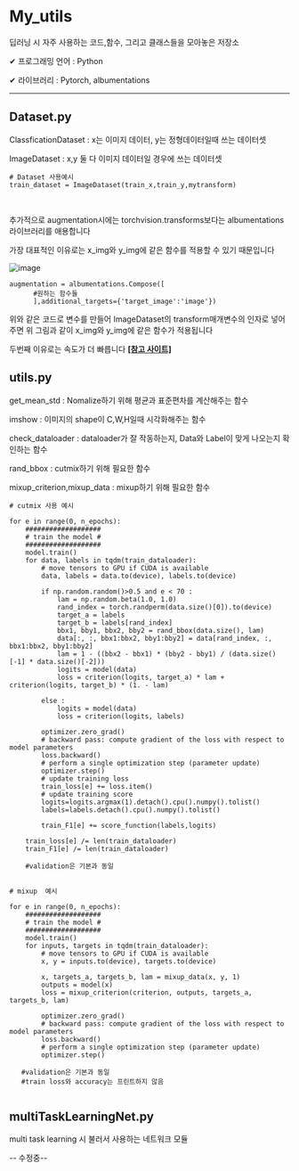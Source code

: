 # My_utils
딥러닝 시 자주 사용하는 코드,함수, 그리고 클래스들을 모아놓은 저장소

✔ 프로그래밍 언어 : Python

✔ 라이브러리 : Pytorch, albumentations

----

## Dataset.py

ClassficationDataset : x는 이미지 데이터, y는 정형데이터일때 쓰는 데이터셋

ImageDataset : x,y 둘 다 이미지 데이터일 경우에 쓰는 데이터셋


````
# Dataset 사용예시
train_dataset = ImageDataset(train_x,train_y,mytransform)
````

<br>

추가적으로 augmentation시에는 torchvision.transforms보다는 albumentations 라이브러리를 애용합니다

가장 대표적인 이유로는 x_img와 y_img에 같은 함수를 적용할 수 있기 때문입니다

![image](https://miro.medium.com/max/1750/1*5uLc6odMwOVO4OVyLUjigA.jpeg)

````
augmentation = albumentations.Compose([
      #원하는 함수들
      ],additional_targets={'target_image':'image'})
````

위와 같은 코드로 변수를 만들어 ImageDataset의 transform매개변수의 인자로 넣어주면 위 그림과 같이 x_img와 y_img에 같은 함수가 적용됩니다


두번째 이유로는 속도가 더 빠릅니다 [**[참고 사이트]**](https://pseudo-lab.github.io/Tutorial-Book/chapters/object-detection/Ch3-preprocessing.html)


## utils.py

get_mean_std : Nomalize하기 위해 평균과 표준편차를 계산해주는 함수

imshow : 이미지의 shape이 C,W,H일때 시각화해주는 함수

check_dataloader : dataloader가 잘 작동하는지, Data와 Label이 맞게 나오는지 확인하는 함수

rand_bbox : cutmix하기 위해 필요한 함수

mixup_criterion,mixup_data : mixup하기 위해 필요한 함수

````
# cutmix 사용 예시

for e in range(0, n_epochs):
    ###################
    # train the model #
    ###################
    model.train()
    for data, labels in tqdm(train_dataloader):
        # move tensors to GPU if CUDA is available
        data, labels = data.to(device), labels.to(device)

        if np.random.random()>0.5 and e < 70 :
            lam = np.random.beta(1.0, 1.0)
            rand_index = torch.randperm(data.size()[0]).to(device)
            target_a = labels
            target_b = labels[rand_index]            
            bbx1, bby1, bbx2, bby2 = rand_bbox(data.size(), lam)
            data[:, :, bbx1:bbx2, bby1:bby2] = data[rand_index, :, bbx1:bbx2, bby1:bby2]
            lam = 1 - ((bbx2 - bbx1) * (bby2 - bby1) / (data.size()[-1] * data.size()[-2]))
            logits = model(data)
            loss = criterion(logits, target_a) * lam + criterion(logits, target_b) * (1. - lam)

        else :
            logits = model(data)
            loss = criterion(logits, labels)

        optimizer.zero_grad()
        # backward pass: compute gradient of the loss with respect to model parameters
        loss.backward()
        # perform a single optimization step (parameter update)
        optimizer.step()
        # update training loss
        train_loss[e] += loss.item()
        # update training score
        logits=logits.argmax(1).detach().cpu().numpy().tolist()
        labels=labels.detach().cpu().numpy().tolist()

        train_F1[e] += score_function(labels,logits)

    train_loss[e] /= len(train_dataloader)
    train_F1[e] /= len(train_dataloader)

    #validation은 기본과 동일
    
````


````
# mixup  예시

for e in range(0, n_epochs):
    ###################
    # train the model #
    ###################
    model.train()
    for inputs, targets in tqdm(train_dataloader):
        # move tensors to GPU if CUDA is available
        x, y = inputs.to(device), targets.to(device)
        
        x, targets_a, targets_b, lam = mixup_data(x, y, 1)
        outputs = model(x)
        loss = mixup_criterion(criterion, outputs, targets_a, targets_b, lam)
        
        optimizer.zero_grad()
        # backward pass: compute gradient of the loss with respect to model parameters
        loss.backward()
        # perform a single optimization step (parameter update)
        optimizer.step()
        
   #validation은 기본과 동일
   #train loss와 accuracy는 프린트하지 않음
   
````

## multiTaskLearningNet.py

multi task learning 시 불러서 사용하는 네트워크 모듈

-- 수정중--
